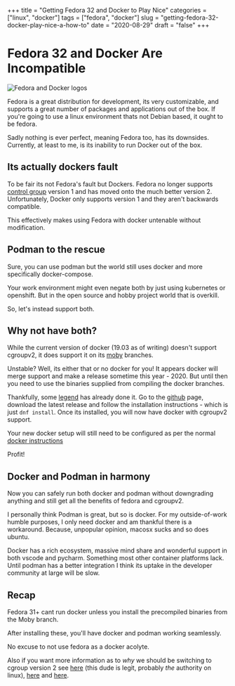 
+++
title = "Getting Fedora 32 and Docker to Play Nice"
categories = ["linux", "docker"]
tags = ["fedora", "docker"]
slug = "getting-fedora-32-docker-play-nice-a-how-to"
date = "2020-08-29"
draft = "false"
+++

# Fedora 32 and Docker Are Incompatible

![Fedora and Docker logos](/images/fedora-docker.png "fedora and docker logo's combined")

Fedora is a great distribution for development, its very customizable, and supports a great number of packages and applications out of the box. If you're going to use a linux environment thats not Debian based, it ought to be fedora.

Sadly nothing is ever perfect, meaning Fedora too, has its downsides. Currently, at least to me, is its inability to run Docker out of the box.

## Its actually dockers fault

To be fair its not Fedora's fault but Dockers. Fedora no longer supports [control group][0] version 1 and has moved onto the much better version 2. Unfortunately, Docker only supports version 1 and they aren't backwards compatible. 

This effectively makes using Fedora with docker untenable without modification. 

## Podman to the rescue

Sure, you can use podman but the world still uses docker and more specifically docker-compose.

Your work environment might even negate both by just using kubernetes or openshift. But in the open source and hobby project world that is overkill.

So, let's instead support both.

## Why not have both?

While the current version of docker (19.03 as of writing) doesn't support cgroupv2, it does support it on its [moby][7] branches.

Unstable? Well, its either that or no docker for you! It appears docker will merge support and make a release sometime this year - 2020. But until then you need to use the binaries supplied from compiling the docker branches.

Thankfully, some [legend][4] has already done it. Go to the [github][5] page, download the latest release and follow the installation instructions - which is just `dnf install`. Once its installed, you will now have docker with cgroupv2 support.


Your new docker setup will still need to be configured as per the normal [docker instructions][6]

Profit!

## Docker and Podman in harmony

Now you can safely run both docker and podman without downgrading anything and still get all the benefits of fedora and cgroupv2.

I personally think Podman is great, but so is docker. For my outside-of-work humble purposes, I only need docker and am thankful there is a workaround. Because, unpopular opinion, macosx sucks and so does ubuntu.

Docker has a rich ecosystem, massive mind share and wonderful support in both vscode and pycharm. Something most other container platforms lack. Until podman has a better integration I think its uptake in the developer community at large will be slow.

## Recap

Fedora 31+ cant run docker unless you install the precompiled binaries from the Moby branch.

After installing these, you'll have docker and podman working seamlessly.

No excuse to not use fedora as a docker acolyte.

Also if you want more information as to *why* we should be switching to cgroup version 2 see [here][1] (this dude is legit, probably *the* authority on linux), [here][2] and [here][3].

[0]: https://wiki.archlinux.org/index.php/cgroups
[1]: https://www.youtube.com/watch?v=yZpNsDe4Qzg
[2]: https://access.redhat.com/documentation/en-us/red_hat_enterprise_linux/8/html/system_design_guide/understanding-control-groups_setting-limits-for-applications
[3]: https://0xax.gitbooks.io/linux-insides/content/Cgroups/linux-cgroups-1.html
[4]: https://twitter.com/_AkihiroSuda_?s=20
[5]: https://github.com/AkihiroSuda/moby-snapshot
[6]: https://docs.docker.com/engine/install/linux-postinstall/
[7]: https://github.com/moby/moby